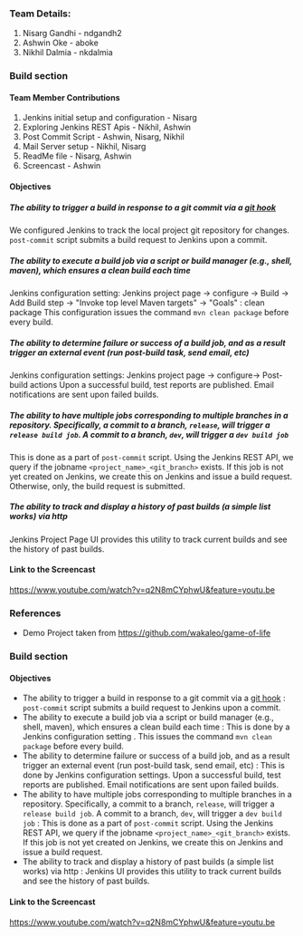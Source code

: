 ### Team Details:
1. Nisarg Gandhi - ndgandh2
2. Ashwin Oke - aboke
3. Nikhil Dalmia - nkdalmia

### Build section

#### Team Member Contributions
1. Jenkins initial setup and configuration - Nisarg
2. Exploring Jenkins REST Apis - Nikhil, Ashwin
3. Post Commit Script - Ashwin, Nisarg, Nikhil
4. Mail Server setup - Nikhil, Nisarg
5. ReadMe file - Nisarg, Ashwin
6. Screencast - Ashwin

#### Objectives
##### The ability to trigger a build in response to a git commit via a [git hook](http://git-scm.com/book/en/v2/Customizing-Git-Git-Hooks)
We configured Jenkins to track the local project git repository for changes. `post-commit` script submits a build request to Jenkins upon a commit. 
##### The ability to execute a build job via a script or build manager (e.g., shell, maven), which ensures a clean build each time
Jenkins configuration setting: Jenkins project page -> configure -> Build -> Add Build step -> "Invoke top level Maven targets" -> "Goals" : clean package
This configuration issues the command `mvn clean package` before every build. 

##### The ability to determine failure or success of a build job, and as a result trigger an external event (run post-build task, send email, etc)
Jenkins configuration settings: Jenkins project page -> configure-> Post-build actions
Upon a successful build, test reports are published. Email notifications are sent upon failed builds.

##### The ability to have multiple jobs corresponding to multiple branches in a repository. Specifically, a commit to a branch, `release`, will trigger a `release build job`. A commit to a branch, `dev`, will trigger a `dev build job`
This is done as a part of `post-commit` script. Using the Jenkins REST API, we query if the jobname `<project_name>_<git_branch>` exists. If this job is not yet created on Jenkins, we create this on Jenkins and issue a build request. Otherwise, only, the build request is submitted.

##### The ability to track and display a history of past builds (a simple list works) via http
Jenkins Project Page UI provides this utility to track current builds and see the history of past builds.

#### Link to the Screencast
https://www.youtube.com/watch?v=q2N8mCYphwU&feature=youtu.be

### References
- Demo Project taken from https://github.com/wakaleo/game-of-life
### Build section

#### Objectives
* The ability to trigger a build in response to a git commit via a [git hook](http://git-scm.com/book/en/v2/Customizing-Git-Git-Hooks) : `post-commit` script submits a build request to Jenkins upon a commit.
* The ability to execute a build job via a script or build manager (e.g., shell, maven), which ensures a clean build each time : This is done by a Jenkins configuration setting . This issues the command `mvn clean package` before every build.
* The ability to determine failure or success of a build job, and as a result trigger an external event (run post-build task, send email, etc) : This is done by Jenkins configuration settings. Upon a successful build, test reports are published. Email notifications are sent upon failed builds.
* The ability to have multiple jobs corresponding to multiple branches in a repository. Specifically, a commit to a branch, `release`, will trigger a `release build job`. A commit to a branch, `dev`, will trigger a `dev build job` : This is done as a part of `post-commit` script. Using the Jenkins REST API, we query if the jobname `<project_name>_<git_branch>` exists. If this job is not yet created on Jenkins, we create this on Jenkins and issue a build request.
* The ability to track and display a history of past builds (a simple list works) via http : Jenkins UI provides this utility to track current builds and see the history of past builds.

#### Link to the Screencast
https://www.youtube.com/watch?v=q2N8mCYphwU&feature=youtu.be
